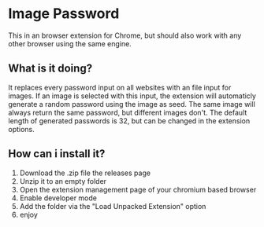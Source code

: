 # Image Password

This in an browser extension for Chrome, but should also work with any other browser using the same engine.

## What is it doing?

It replaces every password input on all websites with an file input for images. If an image is selected with this input, the extension will automaticly generate a random password using the image as seed. The same image will always return the same password, but different images don't. The default length of generated passwords is 32, but can be changed in the extension options.

## How can i install it?

1. Download the .zip file the releases page
2. Unzip it to an empty folder
3. Open the extension management page of your chromium based browser
4. Enable developer mode
5. Add the folder via the "Load Unpacked Extension" option
6. enjoy
